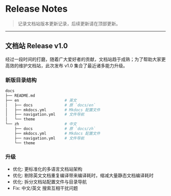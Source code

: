 # Release Notes

> 记录文档站版本更新记录，后续更新请在顶部更新。

---

## 文档站 Release v1.0

经过一段时间的打磨，随着广大爱好者的贡献，文档站趋于成熟；为了帮助大家更高效的维护文档站，此次发布 v1.0 集合了最近诸多能力升级。

### 新版目录结构

```bash
docs
├── README.md
├── en                    # 英文
│   ├── docs              # 原 `docs/en`
│   ├── mkdocs.yml        # Mkdocs 配置文件
│   ├── navigation.yml    # 文件导航
│   └── theme
└── zh                    # 中文
    ├── docs              # 原 `docs/zh`
    ├── mkdocs.yml        # Mkdocs 配置文件
    ├── navigation.yml    # 文件导航
    └── theme
```

### 升级

- 优化: 更标准化的多语言文档站架构
- 优化: 剔除英文文档重复编译带来编译耗时，缩减大量静态文档编译耗时
- 优化: 拆分文档站配置文件与目录导航
- Fix: 中文/英文 搜索互相干扰问题

